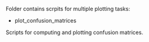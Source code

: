 Folder contains scrpits for multiple plotting tasks:
* plot_confusion_matrices 

Scripts for computing and plotting confusion matrices. 
  
